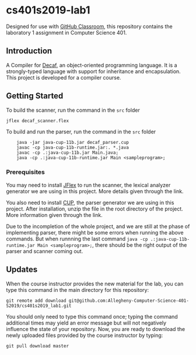 
# cs401s2019-lab1

Designed for use with [GitHub Classroom](https://classroom.github.com/), this
repository contains the laboratory 1 assignment in Computer Science 401.

## Introduction

A Compiler for [Decaf](resource/DecafSpecification.pdf), an object-oriented programming
language. It is a strongly-typed language with support for inheritance and
encapsulation. This project is developed for a compiler course.

## Getting Started

To build the scanner, run the command in the `src` folder

	jflex decaf_scanner.flex

To build and run the parser, run the command in the `src` folder

```
	java -jar java-cup-11b.jar decaf_parser.cup
	javac -cp java-cup-11b-runtime.jar:. *.java
	javac -cp .:java-cup-11b.jar Main.java;
	java -cp .:java-cup-11b-runtime.jar Main <sampleprogram>;
```

### Prerequisites

You may need to install [JFlex](http://www.jflex.de/) to run the scanner, the
lexical analyzer generator we are using in this project. More details given
through the link.

You also need to install [CUP](http://www2.cs.tum.edu/projects/cup/install.php),
the parser generator we are using in this project. After installation, unzip the
file in the root directory of the project. More information given through the link.

Due to the incompletion of the whole project, and we are still at the phase of
implementing parser, there might be some errors when running the above commands.
But when runnning the last command
`java -cp .:java-cup-11b-runtime.jar Main <sampleprogram>;`, there should be the
right output of the parser and scanner coming out.

## Updates

When the course instructor provides the new material for the lab, you can type
this command in the main directory for this repository:

```
git remote add download git@github.com:Allegheny-Computer-Science-401-S2019/cs401s2019_lab1.git
```

You should only need to type this command once; typing the command additional
times may yield an error message but will not negatively influence the state of
your repository. Now, you are ready to download the newly uploaded files provided
by the course instructor by typing:

```
git pull download master
```
